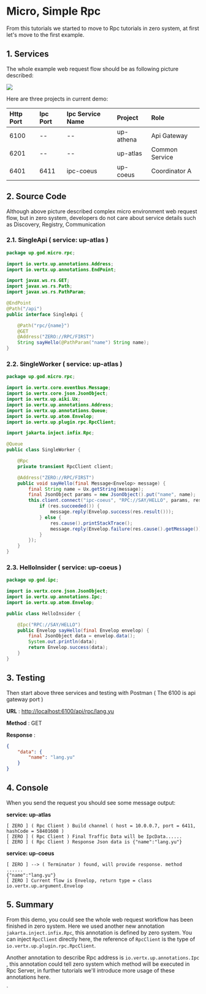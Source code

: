# Micro, Simple Rpc

From this tutorials we started to move to Rpc tutorials in zero system, at first let's move to the first example.

## 1. Services

The whole example web request flow should be as following picture described:

![](/doc/image/d10085-1.png)

Here are three projects in current demo:

| Http Port | Ipc Port | Ipc Service Name | Project   | Role           |
|:----------|:---------|:-----------------|:----------|:---------------|
| 6100      | --       | --               | up-athena | Api Gateway    |
| 6201      | --       | --               | up-atlas  | Common Service |
| 6401      | 6411     | ipc-coeus        | up-coeus  | Coordinator A  |

## 2. Source Code

Although above picture described complex micro environment web request flow, but in zero system, developers do not care
about service details such as Discovery, Registry, Communication

### 2.1. SingleApi \( service: up-atlas \)

```java
package up.god.micro.rpc;

import io.vertx.up.annotations.Address;
import io.vertx.up.annotations.EndPoint;

import javax.ws.rs.GET;
import javax.ws.rs.Path;
import javax.ws.rs.PathParam;

@EndPoint
@Path("/api")
public interface SingleApi {

    @Path("rpc/{name}")
    @GET
    @Address("ZERO://RPC/FIRST")
    String sayHello(@PathParam("name") String name);
}
```

### 2.2. SingleWorker \( service: up-atlas \)

```java
package up.god.micro.rpc;

import io.vertx.core.eventbus.Message;
import io.vertx.core.json.JsonObject;
import io.vertx.up.aiki.Ux;
import io.vertx.up.annotations.Address;
import io.vertx.up.annotations.Queue;
import io.vertx.up.atom.Envelop;
import io.vertx.up.plugin.rpc.RpcClient;

import jakarta.inject.infix.Rpc;

@Queue
public class SingleWorker {

    @Rpc
    private transient RpcClient client;

    @Address("ZERO://RPC/FIRST")
    public void sayHello(final Message<Envelop> message) {
        final String name = Ux.getString(message);
        final JsonObject params = new JsonObject().put("name", name);
        this.client.connect("ipc-coeus", "RPC://SAY/HELLO", params, res -> {
            if (res.succeeded()) {
                message.reply(Envelop.success(res.result()));
            } else {
                res.cause().printStackTrace();
                message.reply(Envelop.failure(res.cause().getMessage()));
            }
        });
    }
}
```

### 2.3. HelloInsider \( service: up-coeus \)

```java
package up.god.ipc;

import io.vertx.core.json.JsonObject;
import io.vertx.up.annotations.Ipc;
import io.vertx.up.atom.Envelop;

public class HelloInsider {

    @Ipc("RPC://SAY/HELLO")
    public Envelop sayHello(final Envelop envelop) {
        final JsonObject data = envelop.data();
        System.out.println(data);
        return Envelop.success(data);
    }
}
```

## 3. Testing

Then start above three services and testing with Postman \( The 6100 is api gateway port \)

**URL** : [http://localhost:6100/api/rpc/lang.yu](http://localhost:6100/api/rpc/lang.yu)

**Method** : GET

**Response** :

```json
{
    "data": {
        "name": "lang.yu"
    }
}
```

## 4. Console

When you send the request you should see some message output:

**service: up-atlas**

```shell
[ ZERO ] ( Rpc Client ) Build channel ( host = 10.0.0.7, port = 6411, hashCode = 58401608 )
[ ZERO ] ( Rpc Client ) Final Traffic Data will be IpcData......
[ ZERO ] ( Rpc Client ) Response Json data is {"name":"lang.yu"}
```

**service: up-coeus**

```shell
[ ZERO ] --> ( Terminator ) found, will provide response. method ......
{"name":"lang.yu"}
[ ZERO ] Current flow is Envelop, return type = class io.vertx.up.argument.Envelop
```

## 5. Summary

From this demo, you could see the whole web request workflow has been finished in zero system. Here we used another new
annotation `jakarta.inject.infix.Rpc`, this annotation is defined by zero system. You can inject `RpcClient` directly
here, the reference of `RpcClient` is the type of `io.vertx.up.plugin.rpc.RpcClient`.

Another annotation to describe Rpc address is `io.vertx.up.annotations.Ipc` , this annotation could tell zero system
which method will be executed in Rpc Server, in further tutorials we'll introduce more usage of these annotations here. 

 

 \`

